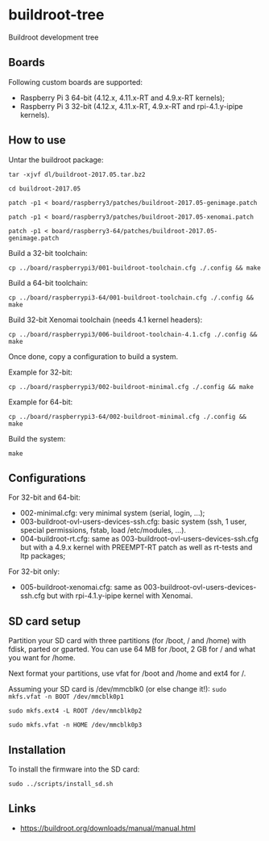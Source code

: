# buildroot-tree

Buildroot development tree

## Boards

Following custom boards are supported:
- Raspberry Pi 3 64-bit (4.12.x, 4.11.x-RT and 4.9.x-RT kernels);
- Raspberry Pi 3 32-bit (4.12.x, 4.11.x-RT, 4.9.x-RT and rpi-4.1.y-ipipe kernels).

## How to use

Untar the buildroot package:

`tar -xjvf dl/buildroot-2017.05.tar.bz2`

`cd buildroot-2017.05`

`patch -p1 < board/raspberry3/patches/buildroot-2017.05-genimage.patch`

`patch -p1 < board/raspberry3/patches/buildroot-2017.05-xenomai.patch`

`patch -p1 < board/raspberry3-64/patches/buildroot-2017.05-genimage.patch`

Build a 32-bit toolchain:

`cp ../board/raspberrypi3/001-buildroot-toolchain.cfg ./.config && make`

Build a 64-bit toolchain:

`cp ../board/raspberrypi3-64/001-buildroot-toolchain.cfg ./.config && make`

Build 32-bit Xenomai toolchain (needs 4.1 kernel headers):

`cp ../board/raspberrypi3/006-buildroot-toolchain-4.1.cfg ./.config && make`

Once done, copy a configuration to build a system.

Example for 32-bit:

`cp ../board/raspberrypi3/002-buildroot-minimal.cfg ./.config && make`

Example for 64-bit:

`cp ../board/raspberrypi3-64/002-buildroot-minimal.cfg ./.config && make`

Build the system:

`make`

## Configurations

For 32-bit and 64-bit:
* 002-minimal.cfg: very minimal system (serial, login, ...);
* 003-buildroot-ovl-users-devices-ssh.cfg: basic system (ssh, 1 user, special permissions, fstab, load /etc/modules, ...).
* 004-buildroot-rt.cfg: same as 003-buildroot-ovl-users-devices-ssh.cfg but with a 4.9.x kernel with PREEMPT-RT patch as well as rt-tests and ltp packages;

For 32-bit only:
* 005-buildroot-xenomai.cfg: same as 003-buildroot-ovl-users-devices-ssh.cfg but with rpi-4.1.y-ipipe kernel with Xenomai.

## SD card setup

Partition your SD card with three partitions (for /boot, / and /home) with
fdisk, parted or gparted. You can use 64 MB for /boot, 2 GB for / and what you
want for /home.

Next format your partitions, use vfat for /boot and /home and ext4 for /.

Assuming your SD card is /dev/mmcblk0 (or else change it!):
`sudo mkfs.vfat -n BOOT /dev/mmcblk0p1`

`sudo mkfs.ext4 -L ROOT /dev/mmcblk0p2`

`sudo mkfs.vfat -n HOME /dev/mmcblk0p3`

## Installation

To install the firmware into the SD card:

`sudo ../scripts/install_sd.sh`

## Links

* https://buildroot.org/downloads/manual/manual.html

